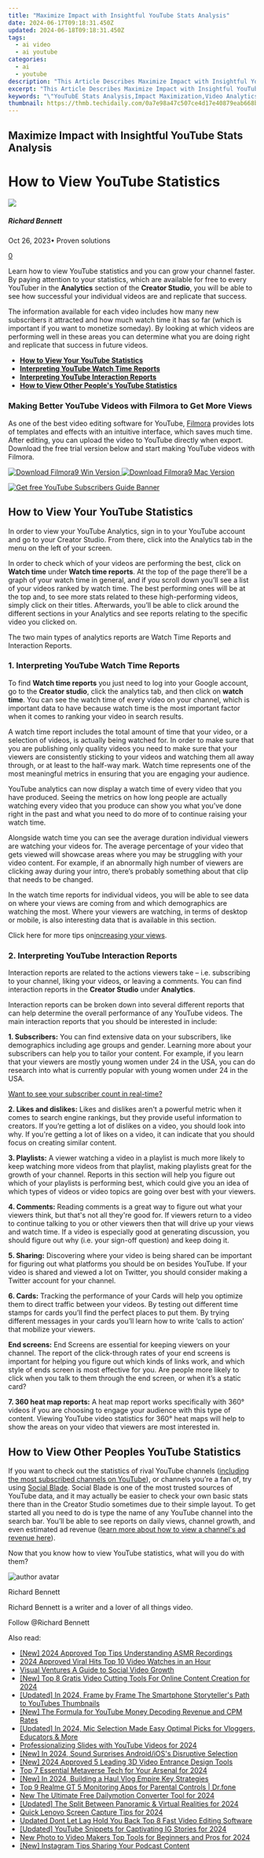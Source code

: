 ```yaml
---
title: "Maximize Impact with Insightful YouTube Stats Analysis"
date: 2024-06-17T09:18:31.450Z
updated: 2024-06-18T09:18:31.450Z
tags:
  - ai video
  - ai youtube
categories:
  - ai
  - youtube
description: "This Article Describes Maximize Impact with Insightful YouTube Stats Analysis"
excerpt: "This Article Describes Maximize Impact with Insightful YouTube Stats Analysis"
keywords: "\"YouTubE Stats Analysis,Impact Maximization,Video Analytics Insight,Statistical Data Impact,Online Video Insights,Insightful YouTube Metrics,Data-Driven Content Strategy,YouTube Stats Analysis,Impact Maximization,Video Analytics Insight,Stat Impact Online,Online Video Insights,Insightful YouTube Metrics,Data Content Strategy\""
thumbnail: https://thmb.techidaily.com/0a7e98a47c507ce4d17e40879eab668bc44ad83b05fd8fefcba56a2f27460108.jpg
---
```


## Maximize Impact with Insightful YouTube Stats Analysis

# How to View YouTube Statistics

![](https://images.wondershare.com/filmora/article-images/richard-bennett.jpg)

##### Richard Bennett

 Oct 26, 2023• Proven solutions

[0](#commentsBoxSeoTemplate)

Learn how to view YouTube statistics and you can grow your channel faster. By paying attention to your statistics, which are available for free to every YouTuber in the **Analytics** section of the **Creator Studio**, you will be able to see how successful your individual videos are and replicate that success.

The information available for each video includes how many new subscribers it attracted and how much watch time it has so far (which is important if you want to monetize someday). By looking at which videos are performing well in these areas you can determine what you are doing right and replicate that success in future videos.

* **[How to View Your YouTube Statistics](#yourstats)**
* **[Interpreting YouTube Watch Time Reports](#watchtime)**
* **[Interpreting YouTube Interaction Reports](#interaction)**
* **[How to View Other People's YouTube Statistics](#otherpeople)**

### Making Better YouTube Videos with Filmora to Get More Views

As one of the best video editing software for YouTube, [Filmora](https://tools.techidaily.com/wondershare/filmora/download/) provides lots of templates and effects with an intuitive interface, which saves much time. After editing, you can upload the video to YouTube directly when export. Download the free trial version below and start making YouTube videos with Filmora.

[![Download Filmora9 Win Version](https://images.wondershare.com/filmora/guide/download-btn-win.jpg) ](https://tools.techidaily.com/wondershare/filmora/download/) [![Download Filmora9 Mac Version](https://images.wondershare.com/filmora/guide/download-btn-mac.jpg) ](https://tools.techidaily.com/wondershare/filmora/download/)

[![Get free YouTube Subscribers Guide Banner](https://images.wondershare.com/filmora/article-images/get-free-youtube-subs-banner.jpg)](https://tools.techidaily.com/wondershare/filmora/download/)

## How to View Your YouTube Statistics

In order to view your YouTube Analytics, sign in to your YouTube account and go to your Creator Studio. From there, click into the Analytics tab in the menu on the left of your screen.

In order to check which of your videos are performing the best, click on **Watch time** under **Watch time reports**. At the top of the page there’ll be a graph of your watch time in general, and if you scroll down you’ll see a list of your videos ranked by watch time. The best performing ones will be at the top and, to see more stats related to these high-performing videos, simply click on their titles. Afterwards, you’ll be able to click around the different sections in your Analytics and see reports relating to the specific video you clicked on.

The two main types of analytics reports are Watch Time Reports and Interaction Reports.

### 1. Interpreting YouTube Watch Time Reports

To find **Watch time reports** you just need to log into your Google account, go to the **Creator studio**, click the analytics tab, and then click on **watch time**. You can see the watch time of every video on your channel, which is important data to have because watch time is the most important factor when it comes to ranking your video in search results.

A watch time report includes the total amount of time that your video, or a selection of videos, is actually being watched for. In order to make sure that you are publishing only quality videos you need to make sure that your viewers are consistently sticking to your videos and watching them all away through, or at least to the half-way mark. Watch time represents one of the most meaningful metrics in ensuring that you are engaging your audience.

YouTube analytics can now display a watch time of every video that you have produced. Seeing the metrics on how long people are actually watching every video that you produce can show you what you’ve done right in the past and what you need to do more of to continue raising your watch time.

Alongside watch time you can see the average duration individual viewers are watching your videos for. The average percentage of your video that gets viewed will showcase areas where you may be struggling with your video content. For example, if an abnormally high number of viewers are clicking away during your intro, there’s probably something about that clip that needs to be changed.

In the watch time reports for individual videos, you will be able to see data on where your views are coming from and which demographics are watching the most. Where your viewers are watching, in terms of desktop or mobile, is also interesting data that is available in this section.

Click here for more tips on[increasing your views](https://www.filmora.io/community-blog/12-proven-ways-to-increase-youtube-views-315.html).

### 2. Interpreting YouTube Interaction Reports

Interaction reports are related to the actions viewers take – i.e. subscribing to your channel, liking your videos, or leaving a comments. You can find interaction reports in the **Creator Studio** under **Analytics**.

Interaction reports can be broken down into several different reports that can help determine the overall performance of any YouTube videos. The main interaction reports that you should be interested in include:

**1\. Subscribers:** You can find extensive data on your subscribers, like demographics including age groups and gender. Learning more about your subscribers can help you to tailor your content. For example, if you learn that your viewers are mostly young women under 24 in the USA, you can do research into what is currently popular with young women under 24 in the USA.

[Want to see your subscriber count in real-time?](https://tools.techidaily.com/wondershare/filmora/download/)

**2\. Likes and dislikes:** Likes and dislikes aren't a powerful metric when it comes to search engine rankings, but they provide useful information to creators. If you’re getting a lot of dislikes on a video, you should look into why. If you're getting a lot of likes on a video, it can indicate that you should focus on creating similar content.

**3\. Playlists:** A viewer watching a video in a playlist is much more likely to keep watching more videos from that playlist, making playlists great for the growth of your channel. Reports in this section will help you figure out which of your playlists is performing best, which could give you an idea of which types of videos or video topics are going over best with your viewers.

**4\. Comments:** Reading comments is a great way to figure out what your viewers think, but that's not all they're good for. If viewers return to a video to continue talking to you or other viewers then that will drive up your views and watch time. If a video is especially good at generating discussion, you should figure out why (i.e. your sign-off question) and keep doing it.

**5\. Sharing:** Discovering where your video is being shared can be important for figuring out what platforms you should be on besides YouTube. If your video is shared and viewed a lot on Twitter, you should consider making a Twitter account for your channel.

**6\. Cards:** Tracking the performance of your Cards will help you optimize them to direct traffic between your videos. By testing out different time stamps for cards you’ll find the perfect places to put them. By trying different messages in your cards you’ll learn how to write ‘calls to action’ that mobilize your viewers.

**End screens:** End Screens are essential for keeping viewers on your channel. The report of the click-through rates of your end screens is important for helping you figure out which kinds of links work, and which style of ends screen is most effective for you. Are people more likely to click when you talk to them through the end screen, or when it’s a static card?

**7\. 360 heat map reports:** A heat map report works specifically with 360° videos if you are choosing to engage your audience with this type of content. Viewing YouTube video statistics for 360° heat maps will help to show the areas on your video that viewers are most interested in.

## How to View Other Peoples YouTube Statistics

If you want to check out the statistics of rival YouTube channels ([including the most subscribed channels on YouTube](https://www.filmora.io/community-blog/youtube-subscriber-chart---the-5-most-subscribed-youtube-channels-320.html)), or channels you’re a fan of, try using [Social Blade](http://www.socialblade.com). Social Blade is one of the most trusted sources of YouTube data, and it may actually be easier to check your own basic stats there than in the Creator Studio sometimes due to their simple layout. To get started all you need to do is type the name of any YouTube channel into the search bar. You’ll be able to see reports on daily views, channel growth, and even estimated ad revenue ([learn more about how to view a channel's ad revenue here](https://www.filmora.io/community-blog/youtube-view-calculators---calculate-youtube-money%21-322.html)).

Now that you know how to view YouTube statistics, what will you do with them?

![author avatar](https://images.wondershare.com/filmora/article-images/richard-bennett.jpg)

Richard Bennett

Richard Bennett is a writer and a lover of all things video.

Follow @Richard Bennett


<ins class="adsbygoogle"
     style="display:block"
     data-ad-format="autorelaxed"
     data-ad-client="ca-pub-7571918770474297"
     data-ad-slot="1223367746"></ins>



<ins class="adsbygoogle"
     style="display:block"
     data-ad-client="ca-pub-7571918770474297"
     data-ad-slot="8358498916"
     data-ad-format="auto"
     data-full-width-responsive="true"></ins>

<span class="atpl-alsoreadstyle">Also read:</span>
<div><ul>
<li><a href="https://youtube-data.techidaily.com/024-approved-top-tips-understanding-asmr-recordings/"><u>[New] 2024 Approved  Top Tips  Understanding ASMR Recordings</u></a></li>
<li><a href="https://youtube-data.techidaily.com/approved-viral-hits-top-10-video-watches-in-an-hour/"><u>2024 Approved  Viral Hits  Top 10 Video Watches in an Hour</u></a></li>
<li><a href="https://youtube-data.techidaily.com/l-ventures-a-guide-to-social-video-growth/"><u>Visual Ventures  A Guide to Social Video Growth</u></a></li>
<li><a href="https://youtube-data.techidaily.com/op-8-gratis-video-cutting-tools-for-online-content-creation-for-2024/"><u>[New] Top 8 Gratis Video Cutting Tools For Online Content Creation for 2024</u></a></li>
<li><a href="https://youtube-data.techidaily.com/ed-in-2024-frame-by-frame-the-smartphone-storytellers-path-to-youtubes-thumbnails/"><u>[Updated] In 2024, Frame by Frame  The Smartphone Storyteller's Path to YouTubes Thumbnails</u></a></li>
<li><a href="https://youtube-data.techidaily.com/he-formula-for-youtube-money-decoding-revenue-and-cpm-rates/"><u>[New] The Formula for YouTube Money  Decoding Revenue and CPM Rates</u></a></li>
<li><a href="https://youtube-data.techidaily.com/ed-in-2024-mic-selection-made-easy-optimal-picks-for-vloggers-educators-and-more/"><u>[Updated] In 2024, Mic Selection Made Easy  Optimal Picks for Vloggers, Educators & More</u></a></li>
<li><a href="https://youtube-data.techidaily.com/ssionalizing-slides-with-youtube-videos-for-2024/"><u>Professionalizing Slides with YouTube Videos for 2024</u></a></li>
<li><a href="https://youtube-data.techidaily.com/n-2024-sound-surprises-androidioss-disruptive-selection/"><u>[New] In 2024, Sound Surprises  Android/iOS's Disruptive Selection</u></a></li>
<li><a href="https://youtube-data.techidaily.com/024-approved-5-leading-3d-video-entrance-design-tools/"><u>[New] 2024 Approved  5 Leading 3D Video Entrance Design Tools</u></a></li>
<li><a href="https://some-guidance.techidaily.com/top-7-essential-metaverse-tech-for-your-arsenal-for-2024/"><u>Top 7 Essential Metaverse Tech for Your Arsenal for 2024</u></a></li>
<li><a href="https://facebook-record-videos.techidaily.com/new-in-2024-building-a-haul-vlog-empire-key-strategies/"><u>[New] In 2024, Building a Haul Vlog Empire  Key Strategies</u></a></li>
<li><a href="https://android-location-track.techidaily.com/top-9-realme-gt-5-monitoring-apps-for-parental-controls-drfone-by-drfone-virtual-android/"><u>Top 9 Realme GT 5 Monitoring Apps for Parental Controls | Dr.fone</u></a></li>
<li><a href="https://smart-video-creator.techidaily.com/new-the-ultimate-free-dailymotion-converter-tool-for-2024/"><u>New The Ultimate Free Dailymotion Converter Tool for 2024</u></a></li>
<li><a href="https://vp-tips.techidaily.com/updated-the-split-between-panoramic-and-virtual-realities-for-2024/"><u>[Updated] The Split Between Panoramic & Virtual Realities for 2024</u></a></li>
<li><a href="https://visual-screen-recording.techidaily.com/quick-lenovo-screen-capture-tips-for-2024/"><u>Quick Lenovo Screen Capture Tips for 2024</u></a></li>
<li><a href="https://ai-vdieo-software.techidaily.com/updated-dont-let-lag-hold-you-back-top-8-fast-video-editing-software/"><u>Updated Dont Let Lag Hold You Back Top 8 Fast Video Editing Software</u></a></li>
<li><a href="https://instagram-video-recordings.techidaily.com/updated-youtube-snippets-for-captivating-ig-stories-for-2024/"><u>[Updated] YouTube Snippets for Captivating IG Stories for 2024</u></a></li>
<li><a href="https://ai-video-apps.techidaily.com/new-photo-to-video-makers-top-tools-for-beginners-and-pros-for-2024/"><u>New Photo to Video Makers Top Tools for Beginners and Pros for 2024</u></a></li>
<li><a href="https://extra-approaches.techidaily.com/new-instagram-tips-sharing-your-podcast-content/"><u>[New] Instagram Tips  Sharing Your Podcast Content</u></a></li>
</ul></div>
